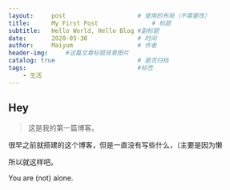 ```yaml
---
layout:     post   				    # 使用的布局（不需要改）
title:      My First Post 				# 标题 
subtitle:   Hello World, Hello Blog #副标题
date:       2020-05-30 				# 时间
author:     Maiyum					# 作者
header-img:  	#这篇文章标题背景图片
catalog: true 						# 是否归档
tags:								#标签
    - 生活
---
```


## Hey
>这是我的第一篇博客。

很早之前就搭建的这个博客，但是一直没有写些什么，（主要是因为懒

所以就这样吧。

You are (not) alone.
